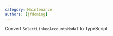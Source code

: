 ```yaml
---
category: Maintenance
authors: [jfdoming]
---
```


Convert `SelectLinkedAccountsModal` to TypeScript
